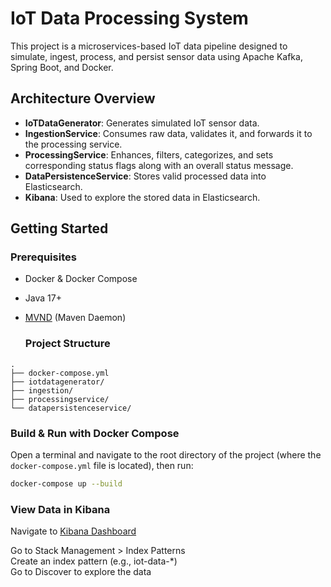 # IoT Data Processing System

This project is a microservices-based IoT data pipeline designed to simulate, ingest, process, and persist sensor data using Apache Kafka, Spring Boot, and Docker.

## Architecture Overview

- **IoTDataGenerator**: Generates simulated IoT sensor data.
- **IngestionService**: Consumes raw data, validates it, and forwards it to the processing service.
- **ProcessingService**: Enhances, filters, categorizes, and sets corresponding status flags along with an overall status message.
- **DataPersistenceService**: Stores valid processed data into Elasticsearch.
- **Kibana**: Used to explore the stored data in Elasticsearch.

## Getting Started

### Prerequisites

- Docker & Docker Compose
- Java 17+
- [MVND](https://github.com/apache/maven-mvnd) (Maven Daemon)

  ### Project Structure
```text
.
├── docker-compose.yml
├── iotdatagenerator/
├── ingestion/
├── processingservice/
└── datapersistenceservice/
```
### Build & Run with Docker Compose

Open a terminal and navigate to the root directory of the project (where the `docker-compose.yml` file is located), then run:

```bash
docker-compose up --build
```
### View Data in Kibana
Navigate to [Kibana Dashboard](http://localhost:5601)

Go to Stack Management > Index Patterns <br/>
Create an index pattern (e.g., iot-data-*) <br/>
Go to Discover to explore the data



